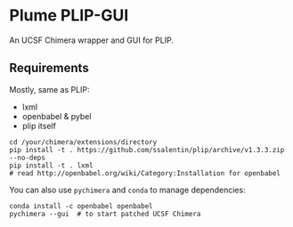 # Plume PLIP-GUI

An UCSF Chimera wrapper and GUI for PLIP.

## Requirements

Mostly, same as PLIP:

- lxml
- openbabel & pybel
- plip itself

``` 
cd /your/chimera/extensions/directory
pip install -t . https://github.com/ssalentin/plip/archive/v1.3.3.zip --no-deps
pip install -t . lxml
# read http://openbabel.org/wiki/Category:Installation for openbabel
```

You can also use `pychimera` and `conda` to manage dependencies:

```
conda install -c openbabel openbabel
pychimera --gui  # to start patched UCSF Chimera
``` 

